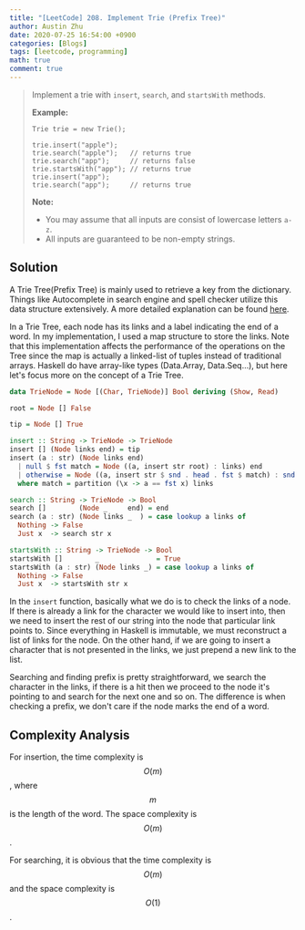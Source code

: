 ```yaml
---
title: "[LeetCode] 208. Implement Trie (Prefix Tree)"
author: Austin Zhu
date: 2020-07-25 16:54:00 +0900
categories: [Blogs]
tags: [leetcode, programming]
math: true
comment: true
---
```


> Implement a trie with `insert`, `search`, and `startsWith` methods.
>
> **Example:**
>
> ```
> Trie trie = new Trie();
> 
> trie.insert("apple");
> trie.search("apple");   // returns true
> trie.search("app");     // returns false
> trie.startsWith("app"); // returns true
> trie.insert("app");   
> trie.search("app");     // returns true
> ```
>
> **Note:**
>
> - You may assume that all inputs are consist of lowercase letters `a-z`.
> - All inputs are guaranteed to be non-empty strings.

## Solution

A Trie Tree(Prefix Tree) is mainly used to retrieve a key from the dictionary.  Things like Autocomplete in search engine and spell checker utilize this data structure extensively. A more detailed explanation can be found [here](https://en.wikipedia.org/wiki/Trie).

In a Trie Tree, each node has its links and a label indicating the end of a word. In my implementation, I used a map structure to store the links. Note that this implementation affects the performance of the operations on the Tree since the map is actually a linked-list of tuples instead of traditional arrays. Haskell do have array-like types (Data.Array, Data.Seq...), but here let's focus more on the concept of a Trie Tree.

```haskell
data TrieNode = Node [(Char, TrieNode)] Bool deriving (Show, Read)

root = Node [] False

tip = Node [] True

insert :: String -> TrieNode -> TrieNode
insert [] (Node links end) = tip
insert (a : str) (Node links end)
  | null $ fst match = Node ((a, insert str root) : links) end
  | otherwise = Node ((a, insert str $ snd . head . fst $ match) : snd match) end
  where match = partition (\x -> a == fst x) links

search :: String -> TrieNode -> Bool
search []        (Node _     end) = end
search (a : str) (Node links _  ) = case lookup a links of
  Nothing -> False
  Just x  -> search str x

startsWith :: String -> TrieNode -> Bool
startsWith []        _              = True
startsWith (a : str) (Node links _) = case lookup a links of
  Nothing -> False
  Just x  -> startsWith str x
```

In the `insert` function, basically what we do is to check the links of a node. If there is already a link for the character we would like to insert into, then we need to insert the rest of our string into the node that particular link points to. Since everything in Haskell is immutable, we must reconstruct a list of links for the node. On the other hand, if we are going to insert a character that is not presented in the links, we just prepend a new link to the list.

Searching and finding prefix is pretty straightforward, we search the character in the links, if there is a hit then we proceed to the node it's pointing to and search for the next one and so on. The difference is when checking a prefix, we don't care if the node marks the end of a word.

## Complexity Analysis

For insertion, the time complexity is $$O(m)$$, where $$m$$ is the length of the word. The space complexity is $$O(m)$$.

For searching, it is obvious that the time complexity is $$O(m)$$ and the space complexity is $$O(1)$$.
